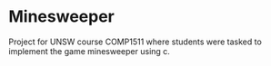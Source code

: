 # Minesweeper

Project for UNSW course COMP1511 where students were tasked to implement the game minesweeper using c.
